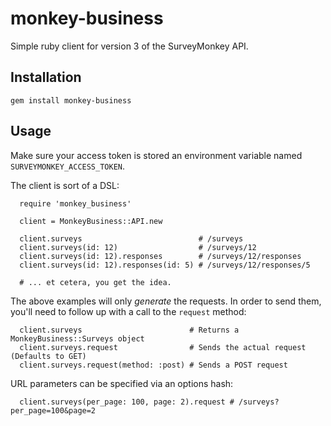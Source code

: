 # monkey-business
Simple ruby client for version 3 of the SurveyMonkey API.

## Installation

```
gem install monkey-business
```

## Usage

Make sure your access token is stored an environment variable named `SURVEYMONKEY_ACCESS_TOKEN`.

The client is sort of a DSL:

```
  require 'monkey_business'

  client = MonkeyBusiness::API.new

  client.surveys                          # /surveys
  client.surveys(id: 12)                  # /surveys/12
  client.surveys(id: 12).responses        # /surveys/12/responses
  client.surveys(id: 12).responses(id: 5) # /surveys/12/responses/5

  # ... et cetera, you get the idea.
```

The above examples will only _generate_ the requests.  In order to send them, you'll need to follow up with a call to the `request` method:

```
  client.surveys                        # Returns a MonkeyBusiness::Surveys object
  client.surveys.request                # Sends the actual request (Defaults to GET)
  client.surveys.request(method: :post) # Sends a POST request
```

URL parameters can be specified via an options hash:

```
  client.surveys(per_page: 100, page: 2).request # /surveys?per_page=100&page=2
```
